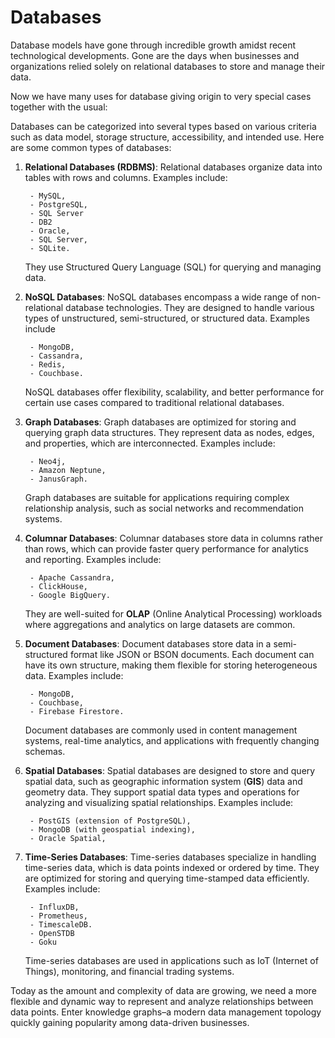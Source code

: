 # Databases

Database models have gone through incredible growth amidst recent technological developments. Gone are the days when businesses and organizations relied solely on relational databases to store and manage their data.

Now we have many uses for database giving origin to very special cases together with the usual:


Databases can be categorized into several types based on various criteria such as data model, storage structure, accessibility, and intended use. Here are some common types of databases:

1. **Relational Databases (RDBMS)**: Relational databases organize data into tables with rows and columns. Examples include:

        - MySQL,
        - PostgreSQL,
        - SQL Server
        - DB2
        - Oracle,
        - SQL Server,
        - SQLite.
    They use Structured Query Language (SQL) for querying and managing data.

2. **NoSQL Databases**: NoSQL databases encompass a wide range of non-relational database technologies. They are designed to handle various types of unstructured, semi-structured, or structured data. Examples include 

        - MongoDB,
        - Cassandra,
        - Redis,
        - Couchbase.
    NoSQL databases offer flexibility, scalability, and better performance for certain use cases compared to traditional relational databases.

3. **Graph Databases**: Graph databases are optimized for storing and querying graph data structures. They represent data as nodes, edges, and properties, which are interconnected. Examples include:

        - Neo4j,
        - Amazon Neptune,
        - JanusGraph.
   Graph databases are suitable for applications requiring complex relationship analysis, such as social networks and recommendation systems.

4. **Columnar Databases**: Columnar databases store data in columns rather than rows, which can provide faster query performance for analytics and reporting. Examples include:

        - Apache Cassandra,
        - ClickHouse,
        - Google BigQuery.
   They are well-suited for **OLAP** (Online Analytical Processing) workloads where aggregations and analytics on large datasets are common.

5. **Document Databases**: Document databases store data in a semi-structured format like JSON or BSON documents. Each document can have its own structure, making them flexible for storing heterogeneous data. Examples include: 
        
        - MongoDB,
        - Couchbase,
        - Firebase Firestore.
   Document databases are commonly used in content management systems, real-time analytics, and applications with frequently changing schemas.

6. **Spatial Databases**: Spatial databases are designed to store and query spatial data, such as geographic information system (**GIS**) data and geometry data. They support spatial data types and operations for analyzing and visualizing spatial relationships. Examples include:

        - PostGIS (extension of PostgreSQL),
        - MongoDB (with geospatial indexing),
        - Oracle Spatial, 

7. **Time-Series Databases**: Time-series databases specialize in handling time-series data, which is data points indexed or ordered by time. They are optimized for storing and querying time-stamped data efficiently. Examples include:

        - InfluxDB,
        - Prometheus,
        - TimescaleDB.
        - OpenSTDB
        - Goku
   Time-series databases are used in applications such as IoT (Internet of Things), monitoring, and financial trading systems.


Today as the amount and complexity of data are growing, we need a more flexible and dynamic way to represent and analyze relationships between data points. Enter knowledge graphs–a modern data management topology quickly gaining popularity among data-driven businesses. 



